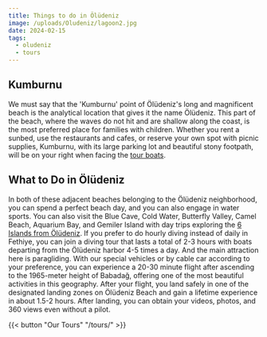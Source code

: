 ```yaml
---
title: Things to do in Ölüdeniz
image: /uploads/Oludeniz/lagoon2.jpg
date: 2024-02-15
tags:
  - oludeniz
  - tours
---
```


## Kumburnu
We must say that the 'Kumburnu' point of Ölüdeniz's long and magnificent beach is the analytical location that gives it the name Ölüdeniz. This part of the beach, where the waves do not hit and are shallow along the coast, is the most preferred place for families with children. Whether you rent a sunbed, use the restaurants and cafes, or reserve your own spot with picnic supplies, Kumburnu, with its large parking lot and beautiful stony footpath, will be on your right when facing the [tour boats](/oludeniztekne/).

## What to Do in Ölüdeniz
In both of these adjacent beaches belonging to the Ölüdeniz neighborhood, you can spend a perfect beach day, and you can also engage in water sports. You can also visit the Blue Cave, Cold Water, Butterfly Valley, Camel Beach, Aquarium Bay, and Gemiler Island with day trips exploring the [6 Islands from Ölüdeniz](/oludeniztekne/). If you prefer to do hourly diving instead of daily in Fethiye, you can join a diving tour that lasts a total of 2-3 hours with boats departing from the Ölüdeniz harbor 4-5 times a day. And the main attraction here is paragliding. With our special vehicles or by cable car according to your preference, you can experience a 20-30 minute flight after ascending to the 1965-meter height of Babadağ, offering one of the most beautiful activities in this geography. After your flight, you land safely in one of the designated landing zones on Ölüdeniz Beach and gain a lifetime experience in about 1.5-2 hours. After landing, you can obtain your videos, photos, and 360 views even without a pilot.

{{< button "Our Tours" "/tours/" >}}